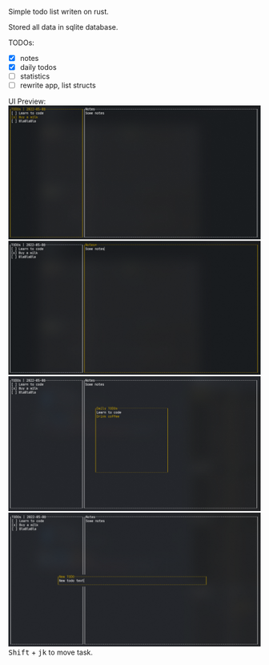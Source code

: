 Simple todo list writen on rust.

Stored all data in sqlite database.

TODOs:

- [x] notes
- [x] daily todos
- [ ] statistics 
- [ ] rewrite app, list structs
 
UI Preview:
![img.png](img.png)
![img_1.png](img_1.png)
![img_2.png](img_2.png)
![img_3.png](img_3.png)
<kbd>Shift</kbd> + <kbd>j</kbd><kbd>k</kbd> to move task.
